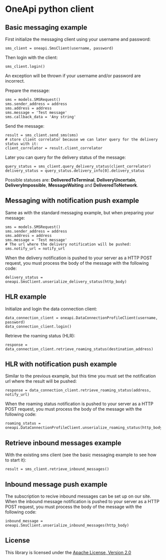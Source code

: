 OneApi python client
============================

Basic messaging example
-----------------------

First initialize the messaging client using your username and password:

    sms_client = oneapi.SmsClient(username, password)


Then login with the client:

    sms_client.login()


An exception will be thrown if your username and/or password are incorrect.

Prepare the message:

    sms = models.SMSRequest()
    sms.sender_address = address
    sms.address = address
    sms.message = 'Test message'
    sms.callback_data = 'Any string'


Send the message:

    result = sms_client.send_sms(sms)
    # store client correlator because we can later query for the delivery status with it:
    client_correlator = result.client_correlator


Later you can query for the delivery status of the message:

    query_status = sms_client.query_delivery_status(client_correlator)
    delivery_status = query_status.delivery_info[0].delivery_status


Possible statuses are: **DeliveredToTerminal**, **DeliveryUncertain**, **DeliveryImpossible**, **MessageWaiting** and **DeliveredToNetwork**.

Messaging with notification push example
-----------------------

Same as with the standard messaging example, but when preparing your message:

    sms = models.SMSRequest()
    sms.sender_address = address
    sms.address = address
    sms.message = 'Test message'
    # The url where the delivery notification will be pushed:
    sms.notify_url = notify_url


When the delivery notification is pushed to your server as a HTTP POST request, you must process the body of the message with the following code:

    delivery_status = oneapi.SmsClient.unserialize_delivery_status(http_body)


HLR example
-----------------------

Initialize and login the data connection client:

    data_connection_client = oneapi.DataConnectionProfileClient(username, password)
    data_connection_client.login()


Retrieve the roaming status (HLR):

    response = data_connection_client.retrieve_roaming_status(destination_address)


HLR with notification push example
-----------------------

Similar to the previous example, but this time you must set the notification url where the result will be pushed:

    response = data_connection_client.retrieve_roaming_status(address, notify_url)


When the roaming status notification is pushed to your server as a HTTP POST request, you must process the body of the message with the following code:

    roaming_status = oneapi.DataConnectionProfileClient.unserialize_roaming_status(http_body)


Retrieve inbound messages example
-----------------------

With the existing sms client (see the basic messaging example to see how to start it):

    result = sms_client.retrieve_inbound_messages()


Inbound message push example
-----------------------

The subscription to recive inbound messages can be set up on our site.
When the inbound message notification is pushed to your server as a HTTP POST request, you must process the body of the message with the following code:

    inbound_message = oneapi.SmsClient.unserialize_inbound_messages(http_body)


License
-------

This library is licensed under the [Apache License, Version 2.0](http://www.apache.org/licenses/LICENSE-2.0)
